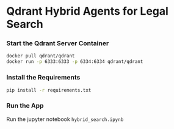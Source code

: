 # Qdrant Hybrid Agents for Legal Search

### Start the Qdrant Server Container

```bash
docker pull qdrant/qdrant
docker run -p 6333:6333 -p 6334:6334 qdrant/qdrant
```

### Install the Requirements

```bash
pip install -r requirements.txt
```

### Run the App

Run the jupyter notebook `hybrid_search.ipynb`
